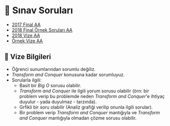 # 📃 Sınav Soruları

<!--Index-->

- [2017 Final AA](./2017%20Final%20AA.pdf)
- [2018 Final Örnek Soruları AA](./2018%20Final%20%C3%96rnek%20Sorular%C4%B1%20AA.pdf)
- [2018 Vize AA](./2018%20Vize%20AA.pdf)
- [Örnek Vize AA](./%C3%96rnek%20Vize%20AA.pdf)

<!--Index-->

## 📅 Vize Bilgileri

- Öğrenci sunumlarından sorumlu değiliz.
- _Transform and Conquer_ konusuna kadar sorumluyuz.
- Sorularla ilgili:
  - Basit bir _Big O_ sorusu olabilir.
  - _Transform and Conquer_ ile ilgili yorum sorusu olabilir (örn: bir problem verip bu problemde neden _Transform and Conquer_'e ihtiyaç duyulur - yada duyulmaz - tarzında).
  - Grfikli bir soru olabilir (Analiz grafiği verilip onunla ilgili sorular).
  - Bir problem verip _Transform and Conquer_ mantığıyla ve _Transform and Conquer_ mantığıyla olmadan çözme sorusu olabilir.
